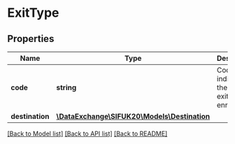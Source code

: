 # ExitType

## Properties
Name | Type | Description | Notes
------------ | ------------- | ------------- | -------------
**code** | **string** | Code indicating the type of exit for this enrolment. | 
**destination** | [**\DataExchange\SIFUK20\Models\Destination**](Destination.md) |  | [optional] 

[[Back to Model list]](../README.md#documentation-for-models) [[Back to API list]](../README.md#documentation-for-api-endpoints) [[Back to README]](../README.md)


